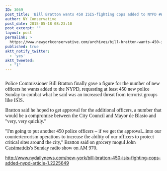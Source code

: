 ```yaml
---
ID: 3069
post_title: 'Bill Bratton wants 450 ISIS-fighting cops added to NYPD #WakeUpAmerica'
author: NY Conservative
post_date: 2015-05-18 08:23:10
post_excerpt: ""
layout: post
permalink: >
  https://www.newyorkconservative.com/archives/bill-bratton-wants-450-isis-fighting-cops-added-to-nypd-wakeupamerica/
published: true
aktt_notify_twitter:
  - 'yes'
aktt_tweeted:
  - "1"
---
```

<p><img src="http://www.newyorkconservative.com/wp-content/uploads/2015/05/051815_1222_BillBratton1.jpg" alt=""/>
	</p><p><span style="font-family:Times New Roman; font-size:12pt">Police Commissioner Bill Bratton finally gave a figure for the number of new officers he wants added to the NYPD, requesting at least 450 new police Sunday to combat what he said was an increased threat from terrorist groups like ISIS.
</span></p><p><span style="font-family:Times New Roman; font-size:12pt">Bratton said he hoped to get approval for the additional officers, a number that would be a compromise between the City Council and Mayor de Blasio and "very, very quickly."
</span></p><p><span style="font-family:Times New Roman; font-size:12pt">"I'm going to put another 450 police officers – if we get the approval...into our counterterrorism operations to increase the ability of our officers to protect critical sites around the city," Bratton said on grocery mogul John Catsimatidis's Sunday radio show on AM 970.
</span></p><p><a href="http://www.nydailynews.com/new-york/bill-bratton-450-isis-fighting-cops-added-nypd-article-1.2225649">http://www.nydailynews.com/new-york/bill-bratton-450-isis-fighting-cops-added-nypd-article-1.2225649</a>
	</p>
